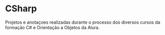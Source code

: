 # CSharp

Projetos e anotaçoes realizadas durante o processo dos diversos cursos da formação C# e Orientação a Objetos da Alura. 
